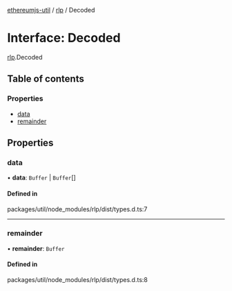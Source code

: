 [ethereumjs-util](../README.md) / [rlp](../modules/rlp.md) / Decoded

# Interface: Decoded

[rlp](../modules/rlp.md).Decoded

## Table of contents

### Properties

- [data](rlp.Decoded.md#data)
- [remainder](rlp.Decoded.md#remainder)

## Properties

### data

• **data**: `Buffer` \| `Buffer`[]

#### Defined in

packages/util/node_modules/rlp/dist/types.d.ts:7

___

### remainder

• **remainder**: `Buffer`

#### Defined in

packages/util/node_modules/rlp/dist/types.d.ts:8
